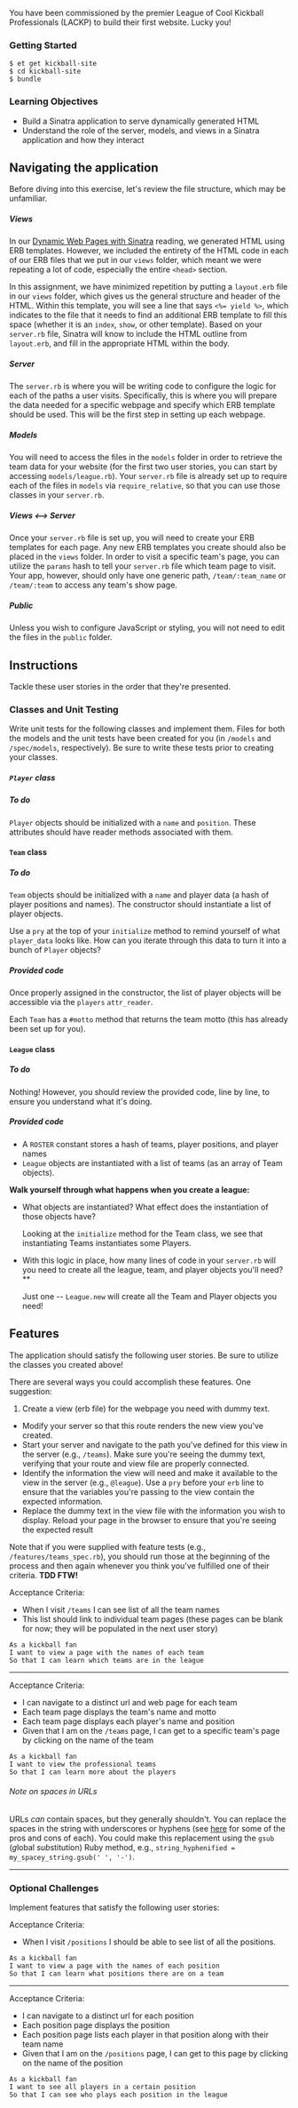 You have been commissioned by the premier League of Cool Kickball Professionals (LACKP) to build their first website. Lucky you!

### Getting Started
```no-highlight
$ et get kickball-site
$ cd kickball-site
$ bundle
```

### Learning Objectives

* Build a Sinatra application to serve dynamically generated HTML
* Understand the role of the server, models, and views in a Sinatra application and how they interact

## Navigating the application

Before diving into this exercise, let's review the file structure, which may be unfamiliar.

##### Views
In our [Dynamic Web Pages with Sinatra][dynamic-web-pages-with-sinatra] reading, we generated HTML using ERB templates. However, we included the entirety of the HTML code in each of our ERB files that we put in our `views` folder, which meant we were repeating a lot of code, especially the entire `<head>` section.

In this assignment, we have minimized repetition by putting a `layout.erb` file in our `views` folder, which gives us the general structure and header of the HTML. Within this template, you will see a line that says `<%= yield %>`, which indicates to the file that it needs to find an additional ERB template to fill this space (whether it is an `index`, `show`, or other template). Based on your `server.rb` file, Sinatra will know to include the HTML outline from `layout.erb`, and fill in the appropriate HTML within the body.

##### Server
The `server.rb` is where you will be writing code to configure the logic for each of the paths a user visits. Specifically, this is where you will prepare the data needed for a specific webpage and specify which ERB template should be used. This will be the first step in setting up each webpage.

##### Models
You will need to access the files in the `models` folder in order to retrieve the team data for your website (for the first two user stories, you can start by accessing `models/league.rb`). Your `server.rb` file is already set up to require each of the files in `models` via `require_relative`, so that you can use those classes in your `server.rb`.

##### Views <--> Server
Once your `server.rb` file is set up, you will need to create your ERB templates for each page. Any new ERB templates you create should also be placed in the `views` folder. In order to visit a specific team's page, you can utilize the `params` hash to tell your `server.rb` file which team page to visit. Your app, however, should only have one generic path, `/team/:team_name` or `/team/:team` to access any team's show page.

##### Public
Unless you wish to configure JavaScript or styling, you will not need to edit the files in the `public` folder.

## Instructions
Tackle these user stories in the order that they're presented.

### Classes and Unit Testing

Write unit tests for the following classes and implement them. Files for both the models and the unit tests have been created for you (in `/models` and `/spec/models`, respectively). Be sure to write these tests prior to creating your classes.

##### `Player` class

##### To do
`Player` objects should be initialized with a `name` and `position`. These attributes should have reader methods associated with them.

#### `Team` class

##### To do
`Team` objects should be initialized with a `name` and player data (a hash of player positions and names). The constructor should instantiate a list of player objects.


Use a `pry` at the top of your `initialize` method to remind yourself of what `player_data` looks like. How can you iterate through this data to turn it into a bunch of `Player` objects?



##### Provided code
Once properly assigned in the constructor, the list of player objects will be
accessible via the `players` `attr_reader`.

Each `Team` has a `#motto` method that returns the team motto (this has already been set up for you).

#### `League` class
##### To do
Nothing! However, you should review the provided code, line by line, to ensure you understand what it's doing.
##### Provided code
* A `ROSTER` constant stores a hash of teams, player positions, and player names
* `League` objects are instantiated with a list of teams (as an array of Team objects).

**Walk yourself through what happens when you create a league:**

  * What objects are instantiated? What effect does the instantiation of those objects have?

  

     Looking at the `initialize` method for the Team class, we see that instantiating Teams instantiates some Players.

    

  * With this logic in place, how many lines of code in your `server.rb` will you need to create all the league, team, and player objects you'll need?**

  

    Just one -- `League.new` will create all the Team and Player objects you need!

    

## Features

The application should satisfy the following user stories. Be sure to utilize the classes you created above!


There are several ways you could accomplish these features. One suggestion:

1. Create a view (erb file) for the webpage you need with dummy text.
* Modify your server so that this route renders the new view you've created.
* Start your server and navigate to the path you've defined for this view in the server (e.g., `/teams`). Make sure you're seeing the dummy text, verifying that your route and view file are properly connected.
* Identify the information the view will need and make it available to the view in the server (e.g., `@league`). Use a `pry` before your `erb` line to ensure that the variables you're passing to the view contain the expected information.
* Replace the dummy text in the view file with the information you wish to display. Reload your page in the browser to ensure that you're seeing the expected result

Note that if you were supplied with feature tests (e.g., `/features/teams_spec.rb`), you should run those at the beginning of the process and then again whenever you think you've fulfilled one of their criteria. **TDD FTW!**



Acceptance Criteria:
* When I visit `/teams` I can see list of all the team names
* This list should link to individual team pages (these pages can be blank for now; they will be populated in the next user story)

```no-highlight
As a kickball fan
I want to view a page with the names of each team
So that I can learn which teams are in the league
```


---
Acceptance Criteria:

* I can navigate to a distinct url and web page for each team
* Each team page displays the team's name and motto
* Each team page displays each player's name and position
* Given that I am on the `/teams` page, I can get to a specific team's page by clicking on the name of the team

```no-highlight
As a kickball fan
I want to view the professional teams
So that I can learn more about the players
```

###### Note on spaces in URLs
URLs _can_ contain spaces, but they generally shouldn't. You can replace the spaces in the string with underscores or hyphens (see [here](https://magenticians.com/dash-or-underscore-preferred-in-urls/) for some of the pros and cons of each). You could make this replacement using the `gsub` (*g*lobal *sub*stitution) Ruby method, e.g., `string_hyphenified = my_spacey_string.gsub(' ', '-')`.

---

### Optional Challenges
Implement features that satisfy the following user stories:

Acceptance Criteria:

* When I visit `/positions` I should be able to see list of all the positions.

```no-highlight
As a kickball fan
I want to view a page with the names of each position
So that I can learn what positions there are on a team
```


---
Acceptance Criteria:

* I can navigate to a distinct url for each position
* Each position page displays the position
* Each position page lists each player in that position along with their team name
* Given that I am on the `/positions` page, I can get to this page by clicking on the name of the position

```no-highlight
As a kickball fan
I want to see all players in a certain position
So that I can see who plays each position in the league
```



[dynamic-web-pages-with-sinatra]: https://learn.launchacademy.com/lessons/dynamic-web-pages-with-sinatra
